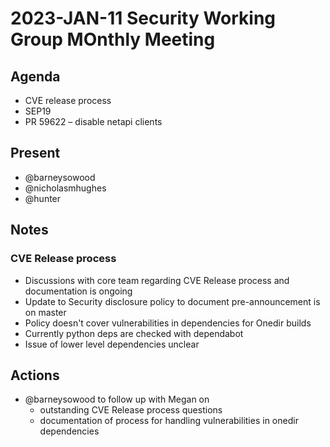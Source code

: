 # 2023-JAN-11 Security Working Group MOnthly Meeting

## Agenda

* CVE release process
* SEP19
* PR 59622 – disable netapi clients

## Present

* @barneysowood
* @nicholasmhughes
* @hunter

## Notes

### CVE Release process

* Discussions with core team regarding CVE Release process and documentation is ongoing
* Update to Security disclosure policy to document pre-announcement is on master
* Policy doesn't cover vulnerabilities in dependencies for Onedir builds
* Currently python deps are checked with dependabot
* Issue of lower level dependencies unclear

## Actions

* @barneysowood to follow up with Megan on
  * outstanding CVE Release process questions
  * documentation of process for handling vulnerabilities in onedir dependencies
